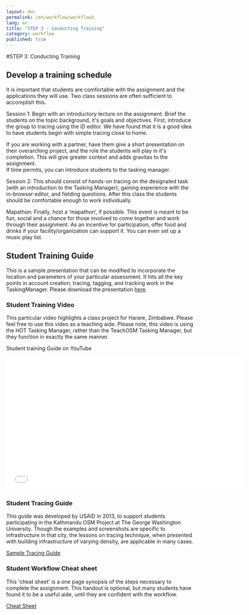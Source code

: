 ```yaml
---
layout: doc
permalink: /en/workflow/workflow3
lang: en
title: "STEP 3 - Conducting Training"
category: workflow
published: true
---
```


#STEP 3: Conducting Training

## Develop a training schedule

It is important that students are comfortable with the assignment and the applications they will use.  Two class sessions are often sufficient to accomplish this.  

Session 1: Begin with an introductory lecture on the assignment. Brief the students on the topic background, it's goals and objectives. First, introduce the group to tracing using the iD editor. We have found that it is a good idea to have students begin with simple tracing close to home. 

If you are working with a partner, have them give a short presentation on their overarching project, and the role the students will play in it's completion.  This will give greater context and adds gravitas to the assignment.  
If time permits, you can introduce students to the tasking manager. 

Session 2: This should consist of hands-on tracing on the designated task (with an introduction to the Tasking Manager), gaining experience with the in-browser editor, and fielding questions.  After this class the students should be comfortable enough to work individually.

Mapathon: Finally, host a ‘mapathon’, if possible.  This event is meant to be fun, social and a chance for those involved to come together and work through their assignment.  As an incentive for participation, offer food and drinks if your facility/organization can support it. You can even set up a music play list.

## Student Training Guide
This is a sample presentation that can be modified to incorporate the location and parameters of your particular assessment. It hits all the key points in account creation, tracing, tagging, and tracking work in the TaskingManager.
Please download the presentation <a href="/files/SAMPLE - OSM Mapathon - Student Training Guide 2014.pptx">here</a>.

### Student Training Video
This particular video highlights a class project for Harare, Zimbabwe. Please feel free to use this video as a teaching aide.
Please note, this video is using the HOT Tasking Manager, rather than the TeachOSM Tasking Manager, but they function in exactly the same manner. 

Student training Guide on YouTube

<iframe width="640" height="360" src="//www.youtube.com/embed/cnXhWb4wlOE?list=UU5nRx9mgwlKR6H7_RguizxQ" frameborder="0" allowfullscreen></iframe>

### Student Tracing Guide
This guide was developed by USAID in 2013, to support students participating in the Kathmandu OSM Project at The George Washington University. Though the examples and screenshots are specific to infrastructure in that city, the lessons on tracing technique, when presented with building infrastructure of varying density, are applicable in many cases.

<a href="/files/sample-tracing-guide-kathmandu.pdf">Sample Tracing Guide</a>

### Student Workflow Cheat sheet
This 'cheat sheet' is a one page synopsis of the steps necessary to complete the assignment.  This handout is optional, but many students have found it to be a useful aide, until they are confident with the workflow.  

<a href="/files/gwu-mapathon-cheatsheet.pdf">Cheat Sheet</a>

